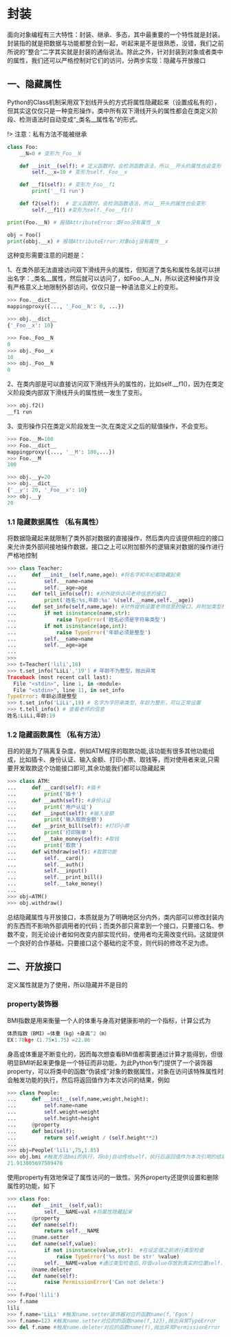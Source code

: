 # 封装

 面向对象编程有三大特性：封装、继承、多态，其中最重要的一个特性就是封装。封装指的就是把数据与功能都整合到一起，听起来是不是很熟悉，没错，我们之前所说的”整合“二字其实就是封装的通俗说法。除此之外，针对封装到对象或者类中的属性，我们还可以严格控制对它们的访问，分两步实现：隐藏与开放接口

## 一、隐藏属性

Python的Class机制采用双下划线开头的方式将属性隐藏起来（设置成私有的），但其实这仅仅只是一种变形操作，类中所有双下滑线开头的属性都会在类定义阶段、检测语法时自动变成“_类名__属性名”的形式。

!> 注意：私有方法不能被继承

```python
class Foo:
    __N=0 # 变形为_Foo__N

    def __init__(self): # 定义函数时，会检测函数语法，所以__开头的属性也会变形
        self.__x=10 # 变形为self._Foo__x

    def __f1(self): # 变形为_Foo__f1
        print('__f1 run')

    def f2(self):  # 定义函数时，会检测函数语法，所以__开头的属性也会变形
        self.__f1() #变形为self._Foo__f1()

print(Foo.__N) # 报错AttributeError:类Foo没有属性__N

obj = Foo()
print(obbj.__x) # 报错AttributeError:对象obj没有属性__x
```

这种变形需要注意的问题是：

1、在类外部无法直接访问双下滑线开头的属性，但知道了类名和属性名就可以拼出名字：\_类名\_\_属性，然后就可以访问了，如Foo._A__N，所以说这种操作并没有严格意义上地限制外部访问，仅仅只是一种语法意义上的变形。

```python
>>> Foo.__dict__
mappingproxy({..., '_Foo__N': 0, ...})

>>> obj.__dict__
{'_Foo__x': 10}

>>> Foo._Foo__N
0
>>> obj._Foo__x
10
>>> obj._Foo__N
0
```

2、在类内部是可以直接访问双下滑线开头的属性的，比如self.__f1()，因为在类定义阶段类内部双下滑线开头的属性统一发生了变形。

```python
>>> obj.f2()
__f1 run
```

3、变形操作只在类定义阶段发生一次,在类定义之后的赋值操作，不会变形。

```python
>>> Foo.__M=100
>>> Foo.__dict__
mappingproxy({..., '__M': 100,...})
>>> Foo.__M
100

>>> obj.__y=20
>>> obj.__dict__
{'__y': 20, '_Foo__x': 10}
>>> obj.__y
20
```



### 1.1 隐藏数据属性 （私有属性）

将数据隐藏起来就限制了类外部对数据的直接操作，然后类内应该提供相应的接口来允许类外部间接地操作数据，接口之上可以附加额外的逻辑来对数据的操作进行严格地控制

```python
>>> class Teacher:
...     def __init__(self,name,age): #将名字和年纪都隐藏起来
...         self.__name=name
...         self.__age=age
...     def tell_info(self): #对外提供访问老师信息的接口
...         print('姓名:%s,年龄:%s' %(self.__name,self.__age))
...     def set_info(self,name,age): #对外提供设置老师信息的接口，并附加类型检查的逻辑
...         if not isinstance(name,str):
...             raise TypeError('姓名必须是字符串类型')
...         if not isinstance(age,int):
...             raise TypeError('年龄必须是整型')
...         self.__name=name
...         self.__age=age
... 
>>>
>>> t=Teacher('lili',18)
>>> t.set_info(‘LiLi','19') # 年龄不为整型，抛出异常
Traceback (most recent call last):
  File "<stdin>", line 1, in <module>
  File "<stdin>", line 11, in set_info
TypeError: 年龄必须是整型
>>> t.set_info('LiLi',19) # 名字为字符串类型，年龄为整形，可以正常设置
>>> t.tell_info() # 查看老师的信息
姓名:LiLi,年龄:19
```

### 1.2 隐藏函数属性 （私有方法）

目的的是为了隔离复杂度，例如ATM程序的取款功能,该功能有很多其他功能组成，比如插卡、身份认证、输入金额、打印小票、取钱等，而对使用者来说,只需要开发取款这个功能接口即可,其余功能我们都可以隐藏起来

```python
>>> class ATM:
...     def __card(self): #插卡
...         print('插卡')
...     def __auth(self): #身份认证
...         print('用户认证')
...     def __input(self): #输入金额
...         print('输入取款金额')
...     def __print_bill(self): #打印小票
...         print('打印账单')
...     def __take_money(self): #取钱
...         print('取款')
...     def withdraw(self): #取款功能
...         self.__card()
...         self.__auth()
...         self.__input()
...         self.__print_bill()
...         self.__take_money()
...
>>> obj=ATM()
>>> obj.withdraw()
```

总结隐藏属性与开放接口，本质就是为了明确地区分内外，类内部可以修改封装内的东西而不影响外部调用者的代码；而类外部只需拿到一个接口，只要接口名、参数不变，则无论设计者如何改变内部实现代码，使用者均无需改变代码。这就提供一个良好的合作基础，只要接口这个基础约定不变，则代码的修改不足为虑。

## 二、开放接口

定义属性就是为了使用，所以隐藏并不是目的

### property装饰器

BMI指数是用来衡量一个人的体重与身高对健康影响的一个指标，计算公式为

```python
体质指数（BMI）=体重（kg）÷身高^2（m）
EX：70kg÷（1.75×1.75）=22.86
```

身高或体重是不断变化的，因而每次想查看BMI值都需要通过计算才能得到，但很明显BMI听起来更像是一个特征而非功能，为此Python专门提供了一个装饰器property，可以将类中的函数“伪装成”对象的数据属性，对象在访问该特殊属性时会触发功能的执行，然后将返回值作为本次访问的结果，例如

```python
>>> class People:
...     def __init__(self,name,weight,height):
...         self.name=name
...         self.weight=weight
...         self.height=height
...     @property
...     def bmi(self):
...         return self.weight / (self.height**2)
...
>>> obj=People('lili',75,1.85)
>>> obj.bmi #触发方法bmi的执行，将obj自动传给self，执行后返回值作为本次引用的结果
21.913805697589478
```

使用property有效地保证了属性访问的一致性。另外property还提供设置和删除属性的功能，如下

```python
>>> class Foo:
...     def __init__(self,val):
...         self.__NAME=val #将属性隐藏起来
...     @property
...     def name(self):
...         return self.__NAME
...     @name.setter
...     def name(self,value):
...         if not isinstance(value,str):  #在设定值之前进行类型检查
...             raise TypeError('%s must be str' %value)
...         self.__NAME=value #通过类型检查后,将值value存放到真实的位置self.__NAME
...     @name.deleter
...     def name(self):
...         raise PermissionError('Can not delete')
...
>>> f=Foo('lili')
>>> f.name
lili
>>> f.name='LiLi' #触发name.setter装饰器对应的函数name(f,’Egon')
>>> f.name=123 #触发name.setter对应的的函数name(f,123),抛出异常TypeError
>>> del f.name #触发name.deleter对应的函数name(f),抛出异常PermissionError
```

